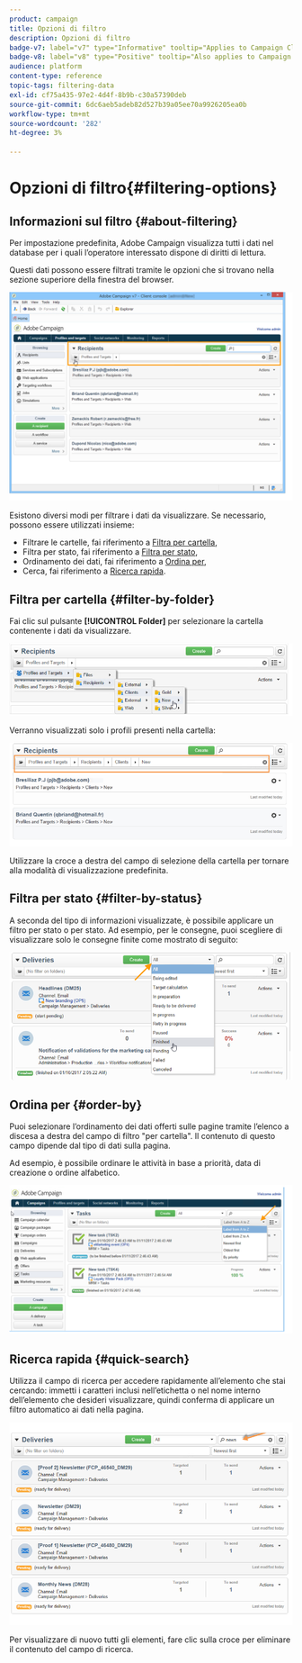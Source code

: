 ```yaml
---
product: campaign
title: Opzioni di filtro
description: Opzioni di filtro
badge-v7: label="v7" type="Informative" tooltip="Applies to Campaign Classic v7"
badge-v8: label="v8" type="Positive" tooltip="Also applies to Campaign v8"
audience: platform
content-type: reference
topic-tags: filtering-data
exl-id: cf75a435-97e2-4d4f-8b9b-c30a57390deb
source-git-commit: 6dc6aeb5adeb82d527b39a05ee70a9926205ea0b
workflow-type: tm+mt
source-wordcount: '282'
ht-degree: 3%

---
```


# Opzioni di filtro{#filtering-options}



## Informazioni sul filtro {#about-filtering}

Per impostazione predefinita, Adobe Campaign visualizza tutti i dati nel database per i quali l’operatore interessato dispone di diritti di lettura.

Questi dati possono essere filtrati tramite le opzioni che si trovano nella sezione superiore della finestra del browser.

![](assets/filter_web_zone.png)

Esistono diversi modi per filtrare i dati da visualizzare. Se necessario, possono essere utilizzati insieme:

* Filtrare le cartelle, fai riferimento a [Filtra per cartella](#filter-by-folder),
* Filtra per stato, fai riferimento a [Filtra per stato](#filter-by-status),
* Ordinamento dei dati, fai riferimento a [Ordina per](#order-by),
* Cerca, fai riferimento a [Ricerca rapida](#quick-search).

## Filtra per cartella {#filter-by-folder}

Fai clic sul pulsante **[!UICONTROL Folder]** per selezionare la cartella contenente i dati da visualizzare.

![](assets/filter_web_select_folder.png)

Verranno visualizzati solo i profili presenti nella cartella:

![](assets/filter_web_folder_display.png)

Utilizzare la croce a destra del campo di selezione della cartella per tornare alla modalità di visualizzazione predefinita.

## Filtra per stato {#filter-by-status}

A seconda del tipo di informazioni visualizzate, è possibile applicare un filtro per stato o per stato. Ad esempio, per le consegne, puoi scegliere di visualizzare solo le consegne finite come mostrato di seguito:

![](assets/d_ncs_user_interface_filter_delivery.png)

## Ordina per {#order-by}

Puoi selezionare l’ordinamento dei dati offerti sulle pagine tramite l’elenco a discesa a destra del campo di filtro &quot;per cartella&quot;. Il contenuto di questo campo dipende dal tipo di dati sulla pagina.

Ad esempio, è possibile ordinare le attività in base a priorità, data di creazione o ordine alfabetico.

![](assets/order_data_sample.png)

## Ricerca rapida {#quick-search}

Utilizza il campo di ricerca per accedere rapidamente all’elemento che stai cercando: immetti i caratteri inclusi nell’etichetta o nel nome interno dell’elemento che desideri visualizzare, quindi conferma di applicare un filtro automatico ai dati nella pagina.

![](assets/d_ncs_user_interface_filter_search.png)

Per visualizzare di nuovo tutti gli elementi, fare clic sulla croce per eliminare il contenuto del campo di ricerca.
